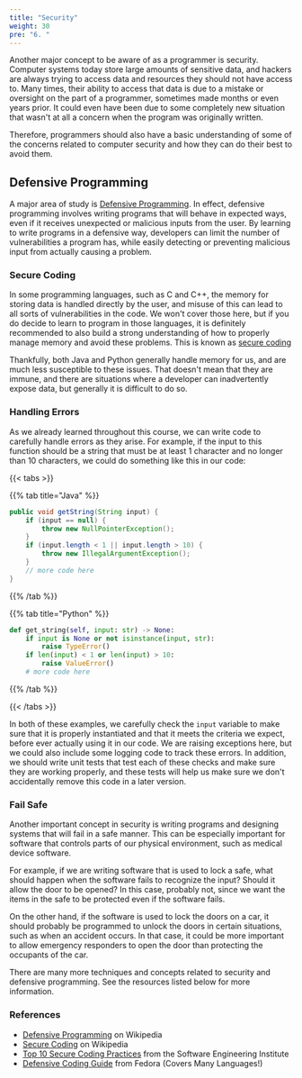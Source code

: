 ```yaml
---
title: "Security"
weight: 30
pre: "6. "
---
```


Another major concept to be aware of as a programmer is security. Computer systems today store large amounts of sensitive data, and hackers are always trying to access data and resources they should not have access to. Many times, their ability to access that data is due to a mistake or oversight on the part of a programmer, sometimes made months or even years prior. It could even have been due to some completely new situation that wasn't at all a concern when the program was originally written.

Therefore, programmers should also have a basic understanding of some of the concerns related to computer security and how they can do their best to avoid them.

## Defensive Programming

A major area of study is [Defensive Programming](https://en.wikipedia.org/wiki/Defensive_programming). In effect, defensive programming involves writing programs that will behave in expected ways, even if it receives unexpected or malicious inputs from the user. By learning to write programs in a defensive way, developers can limit the number of vulnerabilities a program has, while easily detecting or preventing malicious input from actually causing a problem.

### Secure Coding

In some programming languages, such as C and C++, the memory for storing data is handled directly by the user, and misuse of this can lead to all sorts of vulnerabilities in the code. We won't cover those here, but if you do decide to learn to program in those languages, it is definitely recommended to also build a strong understanding of how to properly manage memory and avoid these problems. This is known as [secure coding](https://en.wikipedia.org/wiki/Secure_coding)

Thankfully, both Java and Python generally handle memory for us, and are much less susceptible to these issues. That doesn't mean that they are immune, and there are situations where a developer can inadvertently expose data, but generally it is difficult to do so.

### Handling Errors

As we already learned throughout this course, we can write code to carefully handle errors as they arise. For example, if the input to this function should be a string that must be at least 1 character and no longer than 10 characters, we could do something like this in our code:

{{< tabs >}}

{{% tab title="Java" %}}

```java
public void getString(String input) {
    if (input == null) {
        throw new NullPointerException();
    }
    if (input.length < 1 || input.length > 10) {
        throw new IllegalArgumentException();
    }
    // more code here
}
```

{{% /tab %}}

{{% tab title="Python" %}}

```python
def get_string(self, input: str) -> None:
    if input is None or not isinstance(input, str):
        raise TypeError()
    if len(input) < 1 or len(input) > 10:
        raise ValueError()
    # more code here
```

{{% /tab %}}

{{< /tabs >}}

In both of these examples, we carefully check the `input` variable to make sure that it is properly instantiated and that it meets the criteria we expect, before ever actually using it in our code. We are raising exceptions here, but we could also include some logging code to track these errors. In addition, we should write unit tests that test each of these checks and make sure they are working properly, and these tests will help us make sure we don't accidentally remove this code in a later version.

### Fail Safe

Another important concept in security is writing programs and designing systems that will fail in a safe manner. This can be especially important for software that controls parts of our physical environment, such as medical device software.

For example, if we are writing software that is used to lock a safe, what should happen when the software fails to recognize the input? Should it allow the door to be opened? In this case, probably not, since we want the items in the safe to be protected even if the software fails.

On the other hand, if the software is used to lock the doors on a car, it should probably be programmed to unlock the doors in certain situations, such as when an accident occurs. In that case, it could be more important to allow emergency responders to open the door than protecting the occupants of the car. 

There are many more techniques and concepts related to security and defensive programming. See the resources listed below for more information.

### References

* [Defensive Programming](https://en.wikipedia.org/wiki/Defensive_programming) on Wikipedia
* [Secure Coding](https://en.wikipedia.org/wiki/Secure_coding) on Wikipedia
* [Top 10 Secure Coding Practices](https://wiki.sei.cmu.edu/confluence/display/seccode/Top+10+Secure+Coding+Practices) from the Software Engineering Institute
* [Defensive Coding Guide](http://redhat-crypto.gitlab.io/defensive-coding-guide/) from Fedora (Covers Many Languages!)
